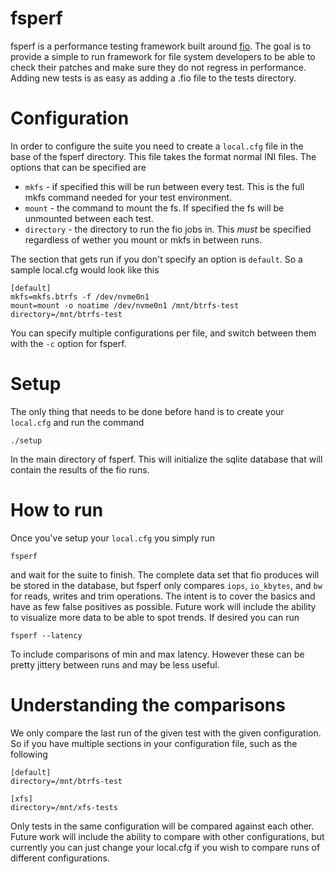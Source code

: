 # fsperf

fsperf is a performance testing framework built around
[fio](https://github.com/axboe/fio).  The goal is to provide a simple to run
framework for file system developers to be able to check their patches and make
sure they do not regress in performance.  Adding new tests is as easy as adding
a .fio file to the tests directory.

# Configuration

In order to configure the suite you need to create a `local.cfg` file in the
base of the fsperf directory.  This file takes the format normal INI files.  The
options that can be specified are

  * `mkfs` - if specified this will be run between every test.  This is the full
    mkfs command needed for your test environment.
  * `mount` - the command to mount the fs.  If specified the fs will be
    unmounted between each test.
  * `directory` - the directory to run the fio jobs in.  This _must_ be
    specified regardless of wether you mount or mkfs in between runs.

The section that gets run if you don't specify an option is `default`.  So a
sample local.cfg would look like this

```
[default]
mkfs=mkfs.btrfs -f /dev/nvme0n1
mount=mount -o noatime /dev/nvme0n1 /mnt/btrfs-test
directory=/mnt/btrfs-test
```

You can specify multiple configurations per file, and switch between them with
the `-c` option for fsperf.

# Setup

The only thing that needs to be done before hand is to create your `local.cfg`
and run the command

```
./setup
```

In the main directory of fsperf.  This will initialize the sqlite database that
will contain the results of the fio runs.

# How to run

Once you've setup your `local.cfg` you simply run

```
fsperf
```

and wait for the suite to finish.  The complete data set that fio produces will
be stored in the database, but fsperf only compares `iops`, `io_kbytes`, and
`bw` for reads, writes and trim operations.  The intent is to cover the basics
and have as few false positives as possible.  Future work will include the
ability to visualize more data to be able to spot trends.  If desired you can
run

```
fsperf --latency
```

To include comparisons of min and max latency.  However these can be pretty
jittery between runs and may be less useful.

# Understanding the comparisons

We only compare the last run of the given test with the given configuration.  So
if you have multiple sections in your configuration file, such as the following

```
[default]
directory=/mnt/btrfs-test

[xfs]
directory=/mnt/xfs-tests
```

Only tests in the same configuration will be compared against each other.
Future work will include the ability to compare with other configurations, but
currently you can just change your local.cfg if you wish to compare runs of
different configurations.
